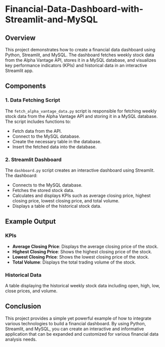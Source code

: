 # Financial-Data-Dashboard-with-Streamlit-and-MySQL

## Overview

This project demonstrates how to create a financial data dashboard using Python, Streamlit, and MySQL. The dashboard fetches weekly stock data from the Alpha Vantage API, stores it in a MySQL database, and visualizes key performance indicators (KPIs) and historical data in an interactive Streamlit app.

## Components

### 1. Data Fetching Script
The `fetch_alpha_vantage_data.py` script is responsible for fetching weekly stock data from the Alpha Vantage API and storing it in a MySQL database. The script includes functions to:
- Fetch data from the API.
- Connect to the MySQL database.
- Create the necessary table in the database.
- Insert the fetched data into the database.

### 2. Streamlit Dashboard
The `dashboard.py` script creates an interactive dashboard using Streamlit. The dashboard:
- Connects to the MySQL database.
- Fetches the stored stock data.
- Calculates and displays KPIs such as average closing price, highest closing price, lowest closing price, and total volume.
- Displays a table of the historical stock data.

## Example Output

### KPIs
- **Average Closing Price**: Displays the average closing price of the stock.
- **Highest Closing Price**: Shows the highest closing price of the stock.
- **Lowest Closing Price**: Shows the lowest closing price of the stock.
- **Total Volume**: Displays the total trading volume of the stock.

### Historical Data
A table displaying the historical weekly stock data including open, high, low, close prices, and volume.

## Conclusion

This project provides a simple yet powerful example of how to integrate various technologies to build a financial dashboard. By using Python, Streamlit, and MySQL, you can create an interactive and informative application that can be expanded and customized for various financial data analysis needs.
